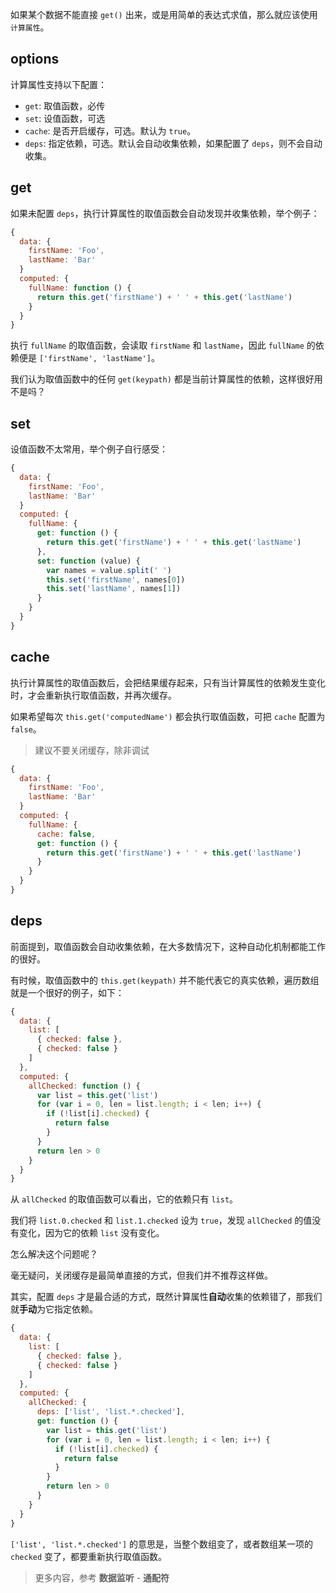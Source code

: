 如果某个数据不能直接 `get()` 出来，或是用简单的表达式求值，那么就应该使用 `计算属性`。

## options

计算属性支持以下配置：

* `get`: 取值函数，必传
* `set`: 设值函数，可选
* `cache`: 是否开启缓存，可选。默认为 `true`。
* `deps`: 指定依赖，可选。默认会自动收集依赖，如果配置了 `deps`，则不会自动收集。

## get

如果未配置 `deps`，执行计算属性的取值函数会自动发现并收集依赖，举个例子：

```js
{
  data: {
    firstName: 'Foo',
    lastName: 'Bar'
  }
  computed: {
    fullName: function () {
      return this.get('firstName') + ' ' + this.get('lastName')
    }
  }
}
```

执行 `fullName` 的取值函数，会读取 `firstName` 和 `lastName`，因此 `fullName` 的依赖便是 `['firstName', 'lastName']`。

我们认为取值函数中的任何 `get(keypath)` 都是当前计算属性的依赖，这样很好用不是吗？

## set

设值函数不太常用，举个例子自行感受：

```js
{
  data: {
    firstName: 'Foo',
    lastName: 'Bar'
  }
  computed: {
    fullName: {
      get: function () {
        return this.get('firstName') + ' ' + this.get('lastName')
      },
      set: function (value) {
        var names = value.split(' ')
        this.set('firstName', names[0])
        this.set('lastName', names[1])
      }
    }
  }
}
```

## cache

执行计算属性的取值函数后，会把结果缓存起来，只有当计算属性的依赖发生变化时，才会重新执行取值函数，并再次缓存。

如果希望每次 `this.get('computedName')` 都会执行取值函数，可把 `cache` 配置为 `false`。

> 建议不要关闭缓存，除非调试

```js
{
  data: {
    firstName: 'Foo',
    lastName: 'Bar'
  }
  computed: {
    fullName: {
      cache: false,
      get: function () {
        return this.get('firstName') + ' ' + this.get('lastName')
      }
    }
  }
}
```

## deps

前面提到，取值函数会自动收集依赖，在大多数情况下，这种自动化机制都能工作的很好。

有时候，取值函数中的 `this.get(keypath)` 并不能代表它的真实依赖，遍历数组就是一个很好的例子，如下：

```js
{
  data: {
    list: [
      { checked: false },
      { checked: false }
    ]
  },
  computed: {
    allChecked: function () {
      var list = this.get('list')
      for (var i = 0, len = list.length; i < len; i++) {
        if (!list[i].checked) {
          return false
        }
      }
      return len > 0
    }
  }
}
```

从 `allChecked` 的取值函数可以看出，它的依赖只有 `list`。

我们将 `list.0.checked` 和 `list.1.checked` 设为 `true`，发现 `allChecked` 的值没有变化，因为它的依赖 `list` 没有变化。

怎么解决这个问题呢？

毫无疑问，关闭缓存是最简单直接的方式，但我们并不推荐这样做。

其实，配置 `deps` 才是最合适的方式，既然计算属性**自动**收集的依赖错了，那我们就**手动**为它指定依赖。

```js
{
  data: {
    list: [
      { checked: false },
      { checked: false }
    ]
  },
  computed: {
    allChecked: {
      deps: ['list', 'list.*.checked'],
      get: function () {
        var list = this.get('list')
        for (var i = 0, len = list.length; i < len; i++) {
          if (!list[i].checked) {
            return false
          }
        }
        return len > 0
      }
    }
  }
}
```

`['list', 'list.*.checked']` 的意思是，当整个数组变了，或者数组某一项的 `checked` 变了，都要重新执行取值函数。

> 更多内容，参考 **数据监听** - **通配符**